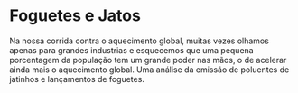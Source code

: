 # Foguetes e Jatos

Na nossa corrida contra o aquecimento global, muitas vezes olhamos apenas para grandes industrias e esquecemos que uma pequena porcentagem da população tem um grande poder nas mãos, o de acelerar ainda mais o aquecimento global.
Uma análise da emissão de poluentes de jatinhos e lançamentos de foguetes. 
